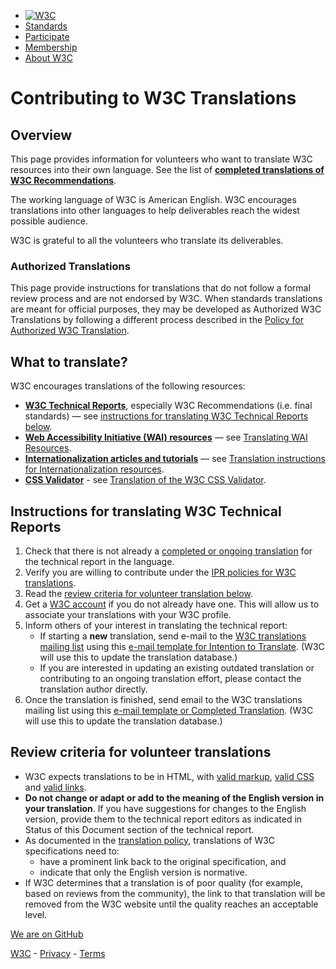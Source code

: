 - [<img src="https://www.w3.org/Icons/w3c_home_white_transp.png" alt="W3C" srcset="https://www.w3.org/Icons/w3c_home_white_transp.svg" />](/)
- [Standards](https://www.w3.org/standards/)
- [Participate](https://www.w3.org/participate/)
- [Membership](https://www.w3.org/Consortium/membership)
- [About W3C](https://www.w3.org/Consortium/)

# Contributing to W3C Translations

## Overview

This page provides information for volunteers who want to translate W3C resources into their own language. See the list of **[completed translations of W3C Recommendations](/Translations/)**.

The working language of W3C is American English. W3C encourages translations into other languages to help deliverables reach the widest possible audience.

W3C is grateful to all the volunteers who translate its deliverables.

### Authorized Translations

This page provide instructions for translations that do not follow a formal review process and are not endorsed by W3C. When standards translations are meant for official purposes, they may be developed as Authorized W3C Translations by following a different process described in the [Policy for Authorized W3C Translation](https://www.w3.org/2005/02/TranslationPolicy.html).

## What to translate?

W3C encourages translations of the following resources:

- **[W3C Technical Reports](https://www.w3.org/TR/)**, especially W3C Recommendations (i.e. final standards) — see [instructions for translating W3C Technical Reports below](#how).
- **[Web Accessibility Initiative (WAI) resources](https://www.w3.org/WAI/sitemap/)** — see [Translating WAI Resources](https://www.w3.org/WAI/about/translating/).
- **[Internationalization articles and tutorials](https://www.w3.org/International/articlelist)** — see [Translation instructions for Internationalization resources](https://www.w3.org/International/2004/06/translation).
- **[CSS Validator](https://jigsaw.w3.org/css-validator/)** - see [Translation of the W3C CSS Validator](https://jigsaw.w3.org/css-validator/translations.html).

## Instructions for translating W3C Technical Reports

1.  Check that there is not already a [completed or ongoing translation](matrix.html) for the technical report in the language.
2.  Verify you are willing to contribute under the [IPR policies for W3C translations](https://www.w3.org/Consortium/Legal/IPR-FAQ-20000620#translate).
3.  Read the [review criteria for volunteer translation below](#criteria).
4.  Get a [W3C account](https://www.w3.org/accounts/request) if you do not already have one. This will allow us to associate your translations with your W3C profile.
5.  Inform others of your interest in translating the technical report:
    - If starting a **new** translation, send e-mail to the [W3C translations mailing list](mailto:w3c-translators@w3.org) using this [e-mail template for Intention to Translate](mailto:w3c-translators@w3.org?Subject=%5Blang%5D%20Intention%20of%20translation&Body=Dear%20Translators%0D%0A%0D%0A%0D%0A%0D%0AI%20confirm%20that%20I%20have%20searched%20the%20Translations%20database%20%28http%3A//www.w3.org/Consortium/Translation/matrix.html.%0D%0A%0D%0A%0D%0A%0D%0AUnless%20there%20are%20objections%20within%20the%20next%20few%20days%2C%20I%20will%20proceed%20with%20the%20translation%20into%20%5Blanguage%5D%20of%20the%20following%20document%28s%29%3A%0D%0A%0D%0A%0D%0A%0D%0A%5Bprovide%20English%20title%28s%29%20and%20URI%28s%29%20of%20the%20source%20document%28s%29%5D%0D%0A%0D%0A%0D%0A%0D%0A%0D%0A%0D%0AIn%20compliance%20with%20the%20W3C%20Intellectual%20Property%20FAQ%20%28http%3A//www.w3.org/Consortium/Legal/IPR-FAQ-20000620%23translate%29%2C%20I%20will%20be%20required%20to%20place%20a%20prominent%20disclaimer%20in%20my%20translation%28s%29%20in%20which%20I%20will%20disclose%2C%20%281%29%20the%20title%20of%20and%20link%20to%20the%20original%20English%20document%2C%20%282%29%20that%20my%20document%20is%20a%20translation%20which%20may%20contain%20errors%2C%20and%20%283%29%20that%20the%20original%20English%20document%20on%20the%20W3C%20website%20is%20the%20one%20that%20is%20official.%20%28Items%20%282%29%20and%20%283%29%20must%20be%20in%20the%20target%20language.%29%0D%0A%0D%0AI%20will%20also%20make%20sure%20the%20links%20within%20my%20translation%28s%29%20are%20valid%20and%20will%20endeavor%20to%20provide%20valid%20markup%20and%20CSS%20%28validation%20tools%20are%20at%20http%3A//validator.w3.org/%29.%0D%0A%0D%0A%0D%0A%0D%0AI%20will%20notify%20this%20list%20with%20links%20to%20my%20translation%28s%29%20when%20complete). (W3C will use this to update the translation database.)
    - If you are interested in updating an existing outdated translation or contributing to an ongoing translation effort, please contact the translation author directly.
6.  Once the translation is finished, send email to the W3C translations mailing list using this [e-mail template or Completed Translation](mailto:w3c-translators@w3.org?Subject=%5Blang%5D%20Completed%20translation&Body=Dear%20Translators%0D%0A%0D%0AI%20have%20completed%20the%20translation%20into%20%5Blanguage%5D%20of%20the%20following%20document%28s%29%3A%0D%0A%0D%0A%5Bprovide%20English%20title%28s%29%20and%20URI%28s%29%20of%20the%20source%20document%28s%29%5D%0D%0A%5Bprovide%20target%20language%20title%28s%29%20and%20URI%28s%29%20of%20your%20translation%28s%29%5D%0D%0A%0D%0A%0D%0AI%20confirm%20that%2C%20in%20compliance%20with%20the%20W3C%20Intellectual%20Property%20FAQ%20%28http%3A//www.w3.org/Consortium/Legal/IPR-FAQ-20000620%23translate%29%2C%20I%20have%20placed%20a%20prominent%20disclaimer%20in%20my%20translation%28s%29%20in%20which%20I%20disclose%2C%20%281%29%20the%20title%20of%20and%20link%20to%20the%20original%20English%20document%2C%20%282%29%20that%20my%20document%20is%20a%20translation%20which%20may%20contain%20errors%2C%20and%20%283%29%20that%20the%20original%20English%20document%20on%20the%20W3C%20website%20is%20the%20one%20that%20is%20official.%20%28Items%20%282%29%20and%20%283%29%20are%20in%20the%20target%20language.%29%0D%0A%0D%0AI%20confirm%20that%20the%20links%20within%20my%20translation%28s%29%20are%20valid%20and%20I%20have%20endeavored%20to%20provide%20valid%20markup%20and%20CSS%20%28validation%20tools%20are%20at%20http%3A//validator.w3.org/%29.%0D%0A). (W3C will use this to update the translation database.)

## Review criteria for volunteer translations

- W3C expects translations to be in HTML, with [valid markup](https://validator.w3.org/), [valid CSS](https://jigsaw.w3.org/css-validator/) and [valid links](http://validator.w3.org/checklink).
- **Do not change or adapt or add to the meaning of the English version in your translation**. If you have suggestions for changes to the English version, provide them to the technical report editors as indicated in Status of this Document section of the technical report.
- As documented in the [translation policy](https://www.w3.org/Consortium/Legal/IPR-FAQ-20000620#translate), translations of W3C specifications need to:
  - have a prominent link back to the original specification, and
  - indicate that only the English version is normative.
- If W3C determines that a translation is of poor quality (for example, based on reviews from the community), the link to that translation will be removed from the W3C website until the quality reaches an acceptable level.

[We are on GitHub](https://github.com/w3c/translation-management/)

[W3C](https://www.w3.org/) - [Privacy](https://www.w3.org/Consortium/Legal/privacy-statement) - [Terms](http://www.w3.org/Consortium/Legal/ipr-notice)
